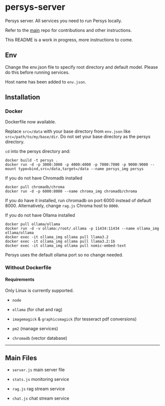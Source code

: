 # persys-server
Persys server. All services you need to run Persys locally.

Refer to the [main](https://github.com/persys-ai/persys) repo for contributions and other instructions.

This README is a work in progress, more instructions to come.


## Env

Change the env.json file to specify root directory and default model.
Please do this before running services.

Host name has been added to `env.json`.

## Installation

### Docker
Dockerfile now available.

Replace `src=/data` with your base directory from `env.json` like `src=/path/to/my/base/dir`. Do not set your base directory as the persys directory.

`cd` into the persys directory and:
```
docker build -t persys .
docker run -d -p 3000:3000 -p 4000:4000 -p 7000:7000 -p 9000:9000 --mount type=bind,src=/data,target=/data --name persys_img persys
```

If you do not have Chromadb installed
```
docker pull chromadb/chroma
docker run -d -p 6000:8000 --name chroma_img chromadb/chroma
```
If you do have it installed, run chromadb on port 6000 instead of default 8000. Alternatively, change `rag.js` Chroma host to `8000`.


If you do not have Ollama installed
```
docker pull ollama/ollama
docker run -d -v ollama:/root/.ollama -p 11434:11434 --name ollama_img ollama/ollama
docker exec -it ollama_img ollama pull llama3.2
docker exec -it ollama_img ollama pull llama3.2:1b
docker exec -it ollama_img ollama pull nomic-embed-text
```
Persys uses the default ollama port so no change needed.


### Without Dockerfile

#### Requirements

Only Linux is currently supported.

* `node`

* `ollama` (for chat and rag)

* `imagemagick` & `graphicsmagick` (for tesseract pdf conversions)

* `pm2` (manage services)

* `chromadb` (vector database)

---

## Main Files

* `server.js` main server file

* `stats.js` monitoring service

* `rag.js` rag stream service

* `chat.js` chat stream service

